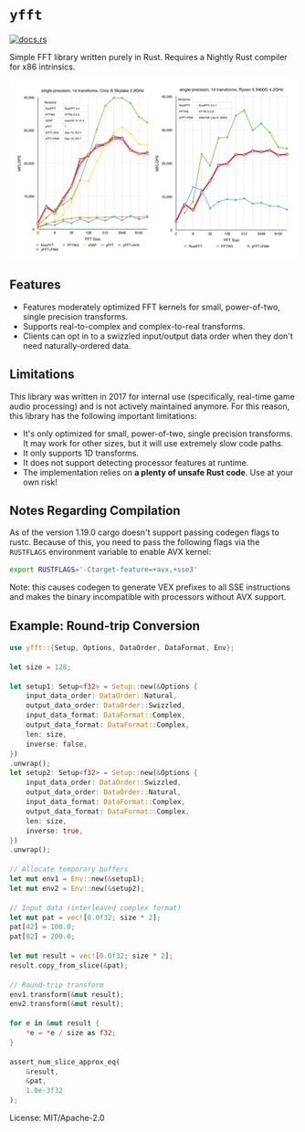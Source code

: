 # `yfft`

[<img src="https://docs.rs/yfft/badge.svg" alt="docs.rs">](https://docs.rs/yfft/)

Simple FFT library written purely in Rust. Requires a Nightly Rust compiler for x86 intrinsics.

![](docs/benchmark.jpg)

## Features

 - Features moderately optimized FFT kernels for small, power-of-two,
   single precision transforms.
 - Supports real-to-complex and complex-to-real transforms.
 - Clients can opt in to a swizzled input/output data order when they don't
   need naturally-ordered data.

## Limitations

This library was written in 2017 for internal use (specifically, real-time
game audio processing) and is not actively maintained anymore. For this
reason, this library has the following important limitations:

 - It's only optimized for small, power-of-two, single precision transforms.
   It may work for other sizes, but it will use extremely slow code paths.
 - It only supports 1D transforms.
 - It does not support detecting processor features at runtime.
 - The implementation relies on **a plenty of unsafe Rust code**.
   Use at your own risk!

## Notes Regarding Compilation

As of the version 1.19.0 cargo doesn't support passing codegen flags to rustc. Because of this,
you need to pass the following flags via the `RUSTFLAGS` environment variable to enable AVX kernel:

```sh
export RUSTFLAGS='-Ctarget-feature=+avx,+sse3'
```

Note: this causes codegen to generate VEX prefixes to all SSE instructions and makes the binary
incompatible with processors without AVX support.

## Example: Round-trip Conversion

```rust
use yfft::{Setup, Options, DataOrder, DataFormat, Env};

let size = 128;

let setup1: Setup<f32> = Setup::new(&Options {
    input_data_order: DataOrder::Natural,
    output_data_order: DataOrder::Swizzled,
    input_data_format: DataFormat::Complex,
    output_data_format: DataFormat::Complex,
    len: size,
    inverse: false,
})
.unwrap();
let setup2: Setup<f32> = Setup::new(&Options {
    input_data_order: DataOrder::Swizzled,
    output_data_order: DataOrder::Natural,
    input_data_format: DataFormat::Complex,
    output_data_format: DataFormat::Complex,
    len: size,
    inverse: true,
})
.unwrap();

// Allocate temporary buffers
let mut env1 = Env::new(&setup1);
let mut env2 = Env::new(&setup2);

// Input data (interleaved complex format)
let mut pat = vec![0.0f32; size * 2];
pat[42] = 100.0;
pat[82] = 200.0;

let mut result = vec![0.0f32; size * 2];
result.copy_from_slice(&pat);

// Round-trip transform
env1.transform(&mut result);
env2.transform(&mut result);

for e in &mut result {
    *e = *e / size as f32;
}

assert_num_slice_approx_eq(
    &result,
    &pat,
    1.0e-3f32
);

```

License: MIT/Apache-2.0
